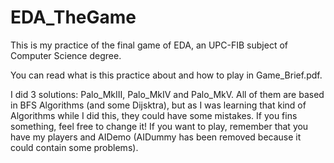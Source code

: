 # EDA_TheGame
This is my practice of the final game of EDA, an UPC-FIB subject of Computer Science degree. 

You can read what is this practice about and how to play in Game_Brief.pdf.

I did 3 solutions: Palo_MkIII, Palo_MkIV and Palo_MkV. All of them are based in BFS Algorithms (and some Dijsktra), but as I was learning that kind of Algorithms while I did this, they could have some mistakes. If you fins something, feel free to change it!
If you want to play, remember that you have my players and AIDemo (AIDummy has been removed because it could contain some problems).
